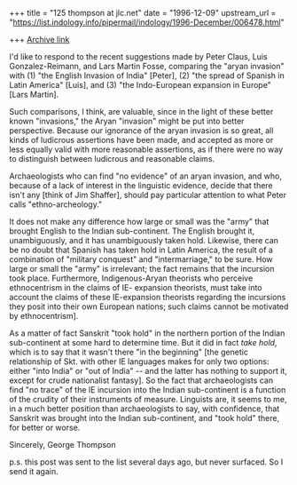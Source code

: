 +++
title = "125 thompson at jlc.net"
date = "1996-12-09"
upstream_url = "https://list.indology.info/pipermail/indology/1996-December/006478.html"

+++
[Archive link](https://list.indology.info/pipermail/indology/1996-December/006478.html)

I'd like to respond to the recent suggestions made by Peter Claus, Luis
Gonzalez-Reimann, and Lars Martin Fosse, comparing the "aryan invasion"
with (1) "the English Invasion of India" [Peter], (2) "the spread of
Spanish in Latin America" [Luis], and (3) "the Indo-European expansion in
Europe" [Lars Martin].

Such comparisons, I think, are valuable, since in the light of these better
known "invasions," the Aryan "invasion" might be put into better
perspective.  Because our ignorance of the aryan invasion is so great, all
kinds of ludicrous assertions have been made, and accepted as more or less
equally valid with more reasonable assertions, as if there were no way to
distinguish between ludicrous and reasonable claims.

Archaeologists who can find "no evidence" of an aryan invasion, and who,
because of a lack of interest in the linguistic evidence, decide that there
isn't any [think of Jim Shaffer], should pay particular attention to what
Peter calls "ethno-archeology."

It does not make any difference how large or small was the "army" that
brought English to the Indian sub-continent.  The English brought it,
unambiguously, and it has unambiguously taken hold.  Likewise, there can be
no doubt that Spanish has taken hold in Latin America, the result of a
combination of "military conquest"  and "intermarriage," to be sure. How
large or small the "army" is irrelevant; the fact remains that the
incursion took place. Furthermore, Indigenous-Aryan theorists who perceive
ethnocentrism in the claims of IE- expansion theorists, must take into
account the claims of these IE-expansion theorists regarding the incursions
they posit into their own European nations; such claims cannot be motivated
by ethnocentrism].

As a matter of fact Sanskrit "took hold" in the northern portion of the
Indian sub-continent at some hard to determine time.  But it did in fact
*take hold*, which is to say that it wasn't there "in the beginning" [the
genetic relationship of Skt. with other IE languages makes for only two
options: either "into India" or "out of India" -- and the latter has
nothing to support it, except for crude nationalist fantasy].  So the fact
that archaeologists can find "no trace" of the IE incursion into the Indian
sub-continent is a function of the crudity of their instruments of measure.
Linguists are, it seems to me, in a much better position than
archaeologists to say, with confidence, that Sanskrit was brought into the
Indian sub-continent, and "took hold" there, for better or worse.

Sincerely,
George Thompson

p.s. this post was sent to the list several days ago, but never surfaced.
So I send it again.








